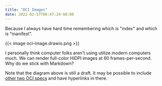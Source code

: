 ```yaml
---
title: "OCI Images"
date: 2022-02-17T06:47:24-08:00
---
```


Because I always have hard time remembering which is "index" and which is "manifest".

{{< image oci-image.drawio.png >}}

I personally think computer folks aren't using utilize modern computers much. We can render full-color HiDPI images at 60 frames-per-second. Why do we stick with Markdown?

Note that the diagram above is still a draft. It may be possible to include [other two OCI specs](https://blog.8-p.info/en/2021/07/27/oci-specs/) and have hyperlinks in there.
